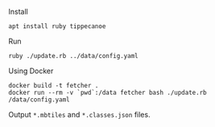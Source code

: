 Install
```
apt install ruby tippecanoe
```

Run
```
ruby ./update.rb ../data/config.yaml
```

Using Docker
```
docker build -t fetcher .
docker run --rm -v `pwd`:/data fetcher bash ./update.rb /data/config.yaml
```

Output `*.mbtiles` and `*.classes.json` files.

